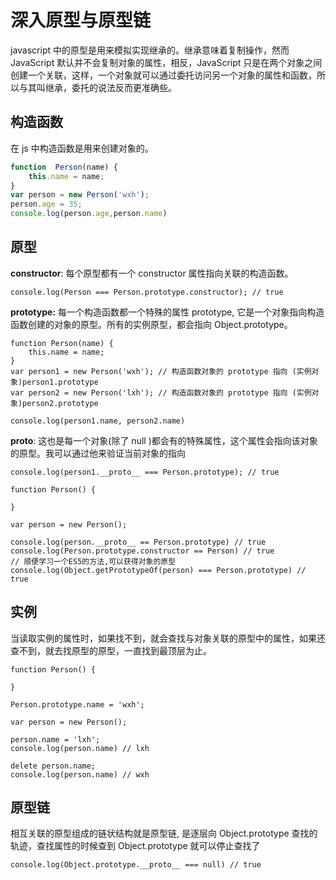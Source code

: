 # 深入原型与原型链



javascript 中的原型是用来模拟实现继承的。继承意味着复制操作，然而 JavaScript 默认并不会复制对象的属性，相反，JavaScript 只是在两个对象之间创建一个关联，这样，一个对象就可以通过委托访问另一个对象的属性和函数，所以与其叫继承，委托的说法反而更准确些。



## 构造函数

在 js 中构造函数是用来创建对象的。

```js
function  Person(name) {
	this.name = name;
}
var person = new Person('wxh');
person.age = 35;
console.log(person.age,person.name)
```

## 原型

**constructor**: 每个原型都有一个 constructor 属性指向关联的构造函数。

```
console.log(Person === Person.prototype.constructor); // true
```

**prototype:** 每一个构造函数都一个特殊的属性 prototype,  它是一个对象指向构造函数创建的对象的原型。所有的实例原型，都会指向 Object.prototype。

```
function Person(name) {
	this.name = name;
}
var person1 = new Person('wxh'); // 构造函数对象的 prototype 指向 (实例对象)person1.prototype
var person2 = new Person('lxh'); // 构造函数对象的 prototype 指向 (实例对象)person2.prototype

console.log(person1.name, person2.name)
```

__proto__: 这也是每一个对象(除了 null )都会有的特殊属性，这个属性会指向该对象的原型。我可以通过他来验证当前对象的指向

```
console.log(person1.__proto__ === Person.prototype); // true
```

```
function Person() {

}

var person = new Person();

console.log(person.__proto__ == Person.prototype) // true
console.log(Person.prototype.constructor == Person) // true
// 顺便学习一个ES5的方法,可以获得对象的原型
console.log(Object.getPrototypeOf(person) === Person.prototype) // true
```

## 实例

当读取实例的属性时，如果找不到，就会查找与对象关联的原型中的属性，如果还查不到，就去找原型的原型，一直找到最顶层为止。

```
function Person() {

}

Person.prototype.name = 'wxh';

var person = new Person();

person.name = 'lxh';
console.log(person.name) // lxh

delete person.name;
console.log(person.name) // wxh
```

## 原型链

相互关联的原型组成的链状结构就是原型链, 是逐层向 Object.prototype 查找的轨迹，查找属性的时候查到 Object.prototype 就可以停止查找了

```
console.log(Object.prototype.__proto__ === null) // true
```
